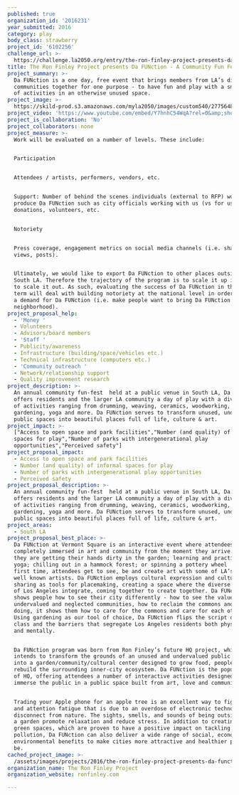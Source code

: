 ```yaml
---
published: true
organization_id: '2016231'
year_submitted: 2016
category: play
body_class: strawberry
project_id: '6102256'
challenge_url: >-
  https://challenge.la2050.org/entry/the-ron-finley-project-presents-da-function-a-community-fun-fest
title: The Ron Finley Project presents Da FUNction - A Community Fun Fest
project_summary: >-
  Da FUNction is a one day, free event that brings members from LA’s diverse
  communities together for one purpose - to have fun and play with a smorgasbord
  of activities in an otherwise unused space.
project_image: >-
  https://skild-prod.s3.amazonaws.com/myla2050/images/custom540/2775648715741-team90.jpg
project_video: 'https://www.youtube.com/embed/Y7hnhC54WqA?rel=0&amp;showinfo=0'
project_is_collaboration: 'No'
project_collaborators: none
project_measure: >-
  Work will be evaluated on a number of levels. These include:


  Participation


  Attendees / artists, performers, vendors, etc.


  Support: Number of behind the scenes individuals (external to RFP) working to
  produce Da FUNction such as city officials working with us (vs for us) in-kind
  donations, volunteers, etc. 


  Notoriety


  Press coverage, engagement metrics on social media channels (i.e. shares,
  views, posts). 


  Ultimately, we would like to export Da FUNction to other places outside of
  South LA. Therefore the trajectory of the program is to scale it up in order
  to scale it out. As such, evaluating the success of Da FUNction in the long
  term will deal with building notoriety at the national level in order to build
  a demand for Da FUNction (i.e. make people want to bring Da FUNction to their
  neighborhood).
project_proposal_help:
  - 'Money '
  - Volunteers
  - Advisors/board members
  - 'Staff '
  - Publicity/awareness
  - Infrastructure (building/space/vehicles etc.)
  - Technical infrastructure (computers etc.)
  - 'Community outreach '
  - Network/relationship support
  - Quality improvement research
project_description: >-
  An annual community fun-fest  held at a public venue in South LA, Da FUNction
  offers residents and the larger LA community a day of play with a diverse menu
  of activities ranging from drumming, weaving, ceramics, woodworking,
  gardening, yoga and more. Da FUNction serves to transform unused, undervalued
  public spaces into beautiful places full of life, culture & art.
project_impact: >-
  ["Access to open space and park facilities","Number (and quality) of informal
  spaces for play","Number of parks with intergenerational play
  opportunities","Perceived safety"]
project_proposal_impact:
  - Access to open space and park facilities
  - Number (and quality) of informal spaces for play
  - Number of parks with intergenerational play opportunities
  - Perceived safety
project_proposal_description: >-
  An annual community fun-fest  held at a public venue in South LA, Da FUNction
  offers residents and the larger LA community a day of play with a diverse menu
  of activities ranging from drumming, weaving, ceramics, woodworking,
  gardening, yoga and more. Da FUNction serves to transform unused, undervalued
  public spaces into beautiful places full of life, culture & art.
project_areas:
  - South LA
project_proposal_best_place: >-
  Da FUNction at Vermont Square is an interactive event where attendees are
  completely immersed in art and community from the moment they arrive. Whether
  they are getting their hands dirty in the garden; learning and practicing
  yoga; chilling out in a hammock forest; or spinning a pottery wheel  for the
  first time, attendees get to see, be and create art with some of LA’s most
  well known artists. Da FUNction employs cultural expression and cultural
  sharing as tools for placemaking, creating a space where the diverse flavors
  of Los Angeles integrate, coming together to create together. Da FUNction
  shows people how to see their city differently - how to see the value in
  undervalued and neglected communities, how to reclaim the commons and in so
  doing, it shows them how to care for the commons and care for each other.
  Using gardening as our tool of choice, Da FUNction flips the script on color,
  class and the barriers that segregate Los Angeles residents both physically
  and mentally. 


  Da FUNction program was born from Ron Finley’s future HQ project, which
  intends to transform the grounds of an unused and undervalued public space
  into a garden/community/cultural center designed to grow food, people and
  rebuild the surrounding inner-city ecosystem. Da FUNction is the popup version
  of HQ, offering attendees a number of interactive activities designed to
  immerse the public in a public space built from art, love and community.


  Trading your Apple phone for an apple tree is an excellent way to fight stress
  and attention fatigue that is due to an overdose of electronic technology and
  disconnect from nature. The sights, smells, and sounds of being outside and in
  a garden promote relaxation and reduce stress. In addition to creating more
  green spaces, which are proven to have a positive impact on tackling air
  pollution, Da FUNction can also deliver a wide range of social, economic and
  environmental benefits to make cities more attractive and healthier places to
  be.
cached_project_image: >-
  /assets/images/projects/2016/the-ron-finley-project-presents-da-function-a-community-fun-fest/skild-prod.s3.amazonaws.com/myla2050/images/custom540/2775648715741-team90.jpg
organization_name: The Ron Finley Project
organization_website: ronfinley.com

---
```

